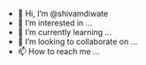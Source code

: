 - 👋 Hi, I’m @shivamdiwate
- 👀 I’m interested in ...
- 🌱 I’m currently learning ...
- 💞️ I’m looking to collaborate on ...
- 📫 How to reach me ...

<!---
shivamdiwate/shivamdiwate is a ✨ special ✨ repository because its `README.md` (this file) appears on your GitHub profile.
You can click the Preview link to take a look at your changes.
--->
